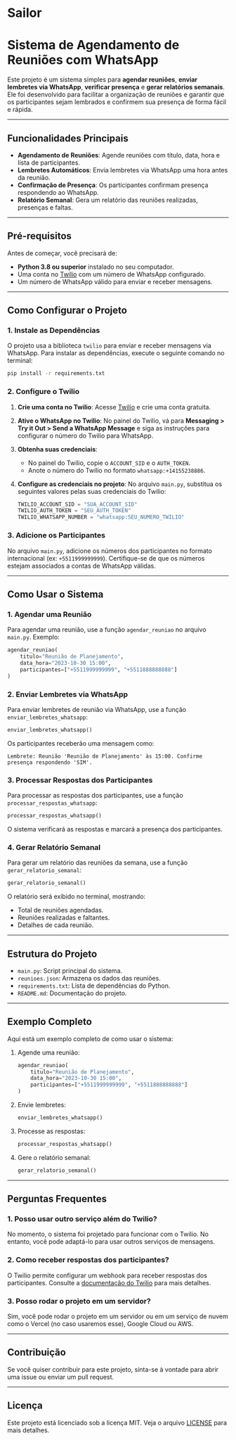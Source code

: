 # Sailor

# Sistema de Agendamento de Reuniões com WhatsApp

Este projeto é um sistema simples para **agendar reuniões**, **enviar lembretes via WhatsApp**, **verificar presença** e **gerar relatórios semanais**. Ele foi desenvolvido para facilitar a organização de reuniões e garantir que os participantes sejam lembrados e confirmem sua presença de forma fácil e rápida.

---

## Funcionalidades Principais

- **Agendamento de Reuniões**: Agende reuniões com título, data, hora e lista de participantes.
- **Lembretes Automáticos**: Envia lembretes via WhatsApp uma hora antes da reunião.
- **Confirmação de Presença**: Os participantes confirmam presença respondendo ao WhatsApp.
- **Relatório Semanal**: Gera um relatório das reuniões realizadas, presenças e faltas.

---

## Pré-requisitos

Antes de começar, você precisará de:
- **Python 3.8 ou superior** instalado no seu computador.
- Uma conta no [Twilio](https://www.twilio.com/) com um número de WhatsApp configurado.
- Um número de WhatsApp válido para enviar e receber mensagens.

---

## Como Configurar o Projeto

### 1. Instale as Dependências

O projeto usa a biblioteca `twilio` para enviar e receber mensagens via WhatsApp. Para instalar as dependências, execute o seguinte comando no terminal:

```bash
pip install -r requirements.txt
```

### 2. Configure o Twilio

1. **Crie uma conta no Twilio**: Acesse [Twilio](https://www.twilio.com/) e crie uma conta gratuita.
2. **Ative o WhatsApp no Twilio**: No painel do Twilio, vá para **Messaging > Try it Out > Send a WhatsApp Message** e siga as instruções para configurar o número do Twilio para WhatsApp.
3. **Obtenha suas credenciais**:
   - No painel do Twilio, copie o `ACCOUNT_SID` e o `AUTH_TOKEN`.
   - Anote o número do Twilio no formato `whatsapp:+14155238886`.

4. **Configure as credenciais no projeto**:
   No arquivo `main.py`, substitua os seguintes valores pelas suas credenciais do Twilio:

   ```python
   TWILIO_ACCOUNT_SID = "SUA_ACCOUNT_SID"
   TWILIO_AUTH_TOKEN = "SEU_AUTH_TOKEN"
   TWILIO_WHATSAPP_NUMBER = "whatsapp:SEU_NUMERO_TWILIO"
   ```

### 3. Adicione os Participantes

No arquivo `main.py`, adicione os números dos participantes no formato internacional (ex: `+5511999999999`). Certifique-se de que os números estejam associados a contas de WhatsApp válidas.

---

## Como Usar o Sistema

### 1. Agendar uma Reunião

Para agendar uma reunião, use a função `agendar_reuniao` no arquivo `main.py`. Exemplo:

```python
agendar_reuniao(
    titulo="Reunião de Planejamento",
    data_hora="2023-10-30 15:00",
    participantes=["+5511999999999", "+5511888888888"]
)
```

### 2. Enviar Lembretes via WhatsApp

Para enviar lembretes de reunião via WhatsApp, use a função `enviar_lembretes_whatsapp`:

```python
enviar_lembretes_whatsapp()
```

Os participantes receberão uma mensagem como:
```
Lembrete: Reunião 'Reunião de Planejamento' às 15:00. Confirme presença respondendo 'SIM'.
```

### 3. Processar Respostas dos Participantes

Para processar as respostas dos participantes, use a função `processar_respostas_whatsapp`:

```python
processar_respostas_whatsapp()
```

O sistema verificará as respostas e marcará a presença dos participantes.

### 4. Gerar Relatório Semanal

Para gerar um relatório das reuniões da semana, use a função `gerar_relatorio_semanal`:

```python
gerar_relatorio_semanal()
```

O relatório será exibido no terminal, mostrando:
- Total de reuniões agendadas.
- Reuniões realizadas e faltantes.
- Detalhes de cada reunião.

---

## Estrutura do Projeto

- `main.py`: Script principal do sistema.
- `reunioes.json`: Armazena os dados das reuniões.
- `requirements.txt`: Lista de dependências do Python.
- `README.md`: Documentação do projeto.

---

## Exemplo Completo

Aqui está um exemplo completo de como usar o sistema:

1. Agende uma reunião:
   ```python
   agendar_reuniao(
       titulo="Reunião de Planejamento",
       data_hora="2023-10-30 15:00",
       participantes=["+5511999999999", "+5511888888888"]
   )
   ```

2. Envie lembretes:
   ```python
   enviar_lembretes_whatsapp()
   ```

3. Processe as respostas:
   ```python
   processar_respostas_whatsapp()
   ```

4. Gere o relatório semanal:
   ```python
   gerar_relatorio_semanal()
   ```

---

## Perguntas Frequentes

### 1. Posso usar outro serviço além do Twilio?
No momento, o sistema foi projetado para funcionar com o Twilio. No entanto, você pode adaptá-lo para usar outros serviços de mensagens.

### 2. Como receber respostas dos participantes?
O Twilio permite configurar um webhook para receber respostas dos participantes. Consulte a [documentação do Twilio](https://www.twilio.com/docs/whatsapp/api) para mais detalhes.

### 3. Posso rodar o projeto em um servidor?
Sim, você pode rodar o projeto em um servidor ou em um serviço de nuvem como o Vercel (no caso usaremos esse), Google Cloud ou AWS.

---

## Contribuição

Se você quiser contribuir para este projeto, sinta-se à vontade para abrir uma issue ou enviar um pull request.

---

## Licença

Este projeto está licenciado sob a licença MIT. Veja o arquivo [LICENSE](LICENSE) para mais detalhes.
```
